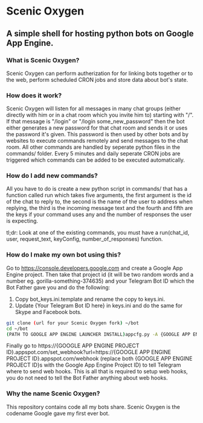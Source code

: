 # Scenic Oxygen
## A simple shell for hosting python bots on Google App Engine.

### What is Scenic Oxygen?
Scenic Oxygen can perform autherization for for linking bots together or to the web, perform scheduled CRON jobs and store data about bot's state.

### How does it work?
Scenic Oxygen will listen for all messages in many chat groups (either directly with him or in a chat room which you invite him to) starting with "/". If that message is "/login" or "/login some_new_password" then the bot either generates a new password for that chat room and sends it or uses the password it's given. This password is then used by other bots and by websites to execute commands remotely and send messages to the chat room. All other commands are handled by seperate python files in the commands/ folder. Every 5 minutes and daily seperate CRON jobs are triggered which commands can be added to be executed automatically.

### How do I add new commands?
All you have to do is create a new python script in commands/ that has a function called run which takes five arguments, the first argument is the id of the chat to reply to, the second is the name of the user to address when replying, the third is the incoming message text and the fourth and fifth are the keys if your command uses any and the number of responses the user is expecting.

tl;dr: Look at one of the existing commands, you must have a run(chat_id, user, request_text, keyConfig, number_of_responses) function.

### How do I make my own bot using this?
Go to https://console.developers.google.com and create a Google App Engine project. Then take that project id (it will be two random words and a number eg. gorilla-something-374635) and your Telegram Bot ID which the Bot Father gave you and do the following:

1. Copy bot_keys.ini.template and rename the copy to keys.ini.
2. Update {Your Telegram Bot ID here} in keys.ini and do the same for Skype and Facebook bots.

```bash
git clone (url for your Scenic Oxygen fork) ~/bot
cd ~/bot
(PATH TO GOOGLE APP ENGINE LAUNCHER INSTALL)appcfg.py -A {GOOGLE APP ENGINE PROJECT ID} update .
```

Finally go to https://{GOOGLE APP ENGINE PROJECT ID}.appspot.com/set_webhook?url=https://{GOOGLE APP ENGINE PROJECT ID}.appspot.com/webhook (replace both {GOOGLE APP ENGINE PROJECT ID}s with the Google App Engine Project ID) to tell Telegram where to send web hooks. This is all that is required to setup web hooks, you do not need to tell the Bot Father anything about web hooks.

### Why the name Scenic Oxygen?
This repository contains code all my bots share. Scenic Oxygen is the codename Google gave my first ever bot.
